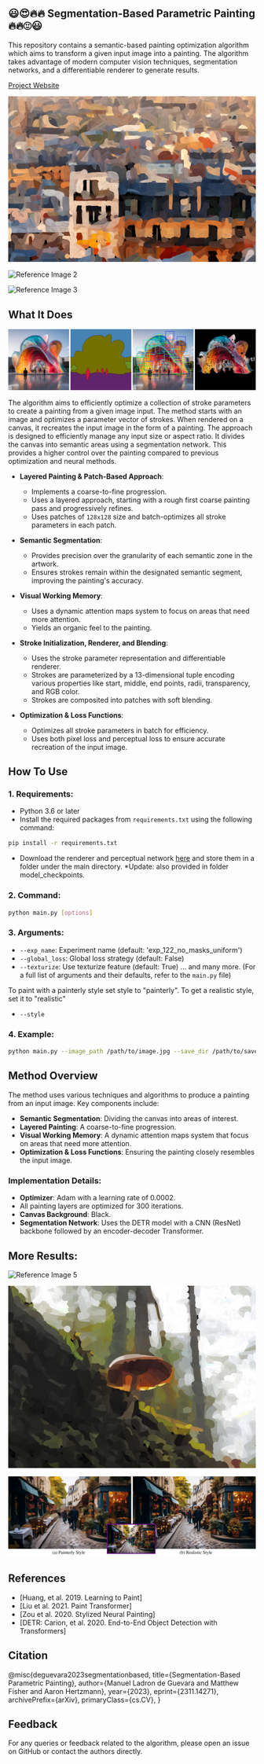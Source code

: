 ## :smiley::heart_eyes::fire::fire: Segmentation-Based Parametric Painting :fire::fire::heart_eyes::smiley:

This repository contains a semantic-based painting optimization algorithm which aims to transform a given input image into a painting. The algorithm takes advantage of modern computer vision techniques, segmentation networks, and a differentiable renderer to generate results.

[Project Website](https://manuelladron.github.io/semantic_based_painting/)

![Reference Image 1](media_readme/paris2_expressionist.jpg)

![Reference Image 2](media_readme/teaser_img.png)

![Reference Image 3](media_readme/giraffe_1.gif)



<!-- ![Reference Image 2](media_readme/dinner_dog_process_text_mask_person_lvl_3.jpg) -->

## What It Does

![Reference Image 4](media_readme/thesis_chp_teaser.png)

The algorithm aims to efficiently optimize a collection of stroke parameters to create a painting from a given image input. The method starts with an image and optimizes a parameter vector of strokes. When rendered on a canvas, it recreates the input image in the form of a painting. The approach is designed to efficiently manage any input size or aspect ratio. It divides the canvas into semantic areas using a segmentation network. This provides a higher control over the painting compared to previous optimization and neural methods.

- **Layered Painting & Patch-Based Approach**: 
  - Implements a coarse-to-fine progression.
  - Uses a layered approach, starting with a rough first coarse painting pass and progressively refines.
  - Uses patches of `128x128` size and batch-optimizes all stroke parameters in each patch.

- **Semantic Segmentation**:
  - Provides precision over the granularity of each semantic zone in the artwork.
  - Ensures strokes remain within the designated semantic segment, improving the painting's accuracy.

- **Visual Working Memory**:
  - Uses a dynamic attention maps system to focus on areas that need more attention.
  - Yields an organic feel to the painting.

- **Stroke Initialization, Renderer, and Blending**:
  - Uses the stroke parameter representation and differentiable renderer.
  - Strokes are parameterized by a 13-dimensional tuple encoding various properties like start, middle, end points, radii, transparency, and RGB color.
  - Strokes are composited into patches with soft blending.

- **Optimization & Loss Functions**:
  - Optimizes all stroke parameters in batch for efficiency.
  - Uses both pixel loss and perceptual loss to ensure accurate recreation of the input image.

## How To Use

### 1. Requirements:

- Python 3.6 or later
- Install the required packages from `requirements.txt` using the following command:

```bash
pip install -r requirements.txt
```

- Download the renderer and perceptual network [here](https://drive.google.com/drive/folders/1f1dMbU5Yj9T-lGq0ZTc1MPPPJ-R7v0YX?usp=sharing) and store them in a folder under the main directory. *Update: also provided in folder model_checkpoints.

### 2. Command:

```bash
python main.py [options]
```

### 3. Arguments:

- `--exp_name`: Experiment name (default: 'exp_122_no_masks_uniform')
- `--global_loss`: Global loss strategy (default: False)
- `--texturize`: Use texturize feature (default: True)
... and many more. (For a full list of arguments and their defaults, refer to the `main.py` file)

To paint with a painterly style set style to "painterly". To get a realistic style, set it to "realistic"
- `--style`

### 4. Example:

```bash
python main.py --image_path /path/to/image.jpg --save_dir /path/to/save_directory --style painterly
```

## Method Overview

The method uses various techniques and algorithms to produce a painting from an input image. Key components include:

- **Semantic Segmentation**: Dividing the canvas into areas of interest.
- **Layered Painting**: A coarse-to-fine progression.
- **Visual Working Memory**: A dynamic attention maps system that focus on areas that need more attention.
- **Optimization & Loss Functions**: Ensuring the painting closely resembles the input image.

### Implementation Details:

- **Optimizer**: Adam with a learning rate of 0.0002.
- All painting layers are optimized for 300 iterations.
- **Canvas Background**: Black.
- **Segmentation Network**: Uses the DETR model with a CNN (ResNet) backbone followed by an encoder-decoder Transformer.


## More Results:

![Reference Image 5](media_readme/motorcycle_0.gif)

![Reference Image 6](media_readme/onemushroom_texture_lvl_0.jpg)

![Reference Image 7](media_readme/painterly_vs_realistic_middle.png)

## References

- [Huang, et al. 2019. Learning to Paint]
- [Liu et al. 2021. Paint Transformer]
- [Zou et al. 2020. Stylized Neural Painting]
- [DETR: Carion, et al. 2020. End-to-End Object Detection with Transformers]

## Citation

@misc{deguevara2023segmentationbased,
      title={Segmentation-Based Parametric Painting}, 
      author={Manuel Ladron de Guevara and Matthew Fisher and Aaron Hertzmann},
      year={2023},
      eprint={2311.14271},
      archivePrefix={arXiv},
      primaryClass={cs.CV},
      }

## Feedback

For any queries or feedback related to the algorithm, please open an issue on GitHub or contact the authors directly.
